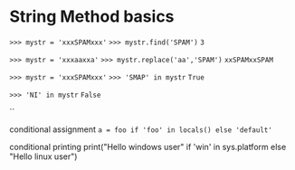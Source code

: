 # String Method basics
`>>> mystr = 'xxxSPAMxxx'`
`>>> mystr.find('SPAM')`
`3`

`>>> mystr = 'xxxaaxxa'`
`>>> mystr.replace('aa','SPAM')`
`xxSPAMxxSPAM`


`>>> mystr = 'xxxSPAMxxx'`
`>>> 'SMAP' in mystr`
`True`


`>>> 'NI' in mystr`
`False`

``


conditional assignment
`a = foo if 'foo' in locals() else 'default'`

conditional printing
print("Hello windows user" if 'win' in sys.platform else "Hello linux user")
